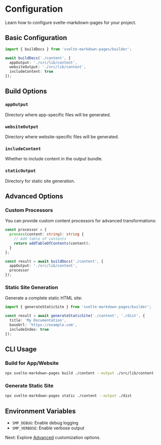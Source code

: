 # Configuration

Learn how to configure svelte-markdown-pages for your project.

## Basic Configuration

```typescript
import { buildDocs } from 'svelte-markdown-pages/builder';

await buildDocs('./content', {
  appOutput: './src/lib/content',
  websiteOutput: './src/lib/content',
  includeContent: true
});
```

## Build Options

### `appOutput`
Directory where app-specific files will be generated.

### `websiteOutput`
Directory where website-specific files will be generated.

### `includeContent`
Whether to include content in the output bundle.

### `staticOutput`
Directory for static site generation.

## Advanced Options

### Custom Processors

You can provide custom content processors for advanced transformations:

```typescript
const processor = {
  process(content: string): string {
    // Add table of contents
    return addTableOfContents(content);
  }
};

const result = await buildDocs('./content', {
  appOutput: './src/lib/content',
  processor
});
```

### Static Site Generation

Generate a complete static HTML site:

```typescript
import { generateStaticSite } from 'svelte-markdown-pages/builder';

const result = await generateStaticSite('./content', './dist', {
  title: 'My Documentation',
  baseUrl: 'https://example.com',
  includeIndex: true
});
```

## CLI Usage

### Build for App/Website

```bash
npx svelte-markdown-pages build ./content --output ./src/lib/content
```

### Generate Static Site

```bash
npx svelte-markdown-pages static ./content --output ./dist
```

## Environment Variables

- `SMP_DEBUG`: Enable debug logging
- `SMP_VERBOSE`: Enable verbose output

Next: Explore [Advanced](./advanced/customization.md) customization options.
